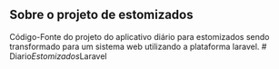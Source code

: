 ## Sobre o projeto de estomizados
Código-Fonte do projeto do aplicativo diário para estomizados sendo transformado para um sistema web utilizando a plataforma laravel.
#   D i a r i o _ E s t o m i z a d o s _ L a r a v e l  
 
